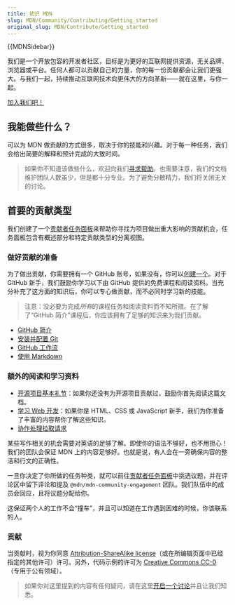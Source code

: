 ```yaml
---
title: 初识 MDN
slug: MDN/Community/Contributing/Getting_started
original_slug: MDN/Contribute/Getting_started
---
```


{{MDNSidebar}}

我们是一个开放包容的开发者社区，目标是为更好的互联网提供资源，无关品牌、浏览器或平台。任何人都可以贡献自己的力量，你的每一份贡献都会让我们更强大。与我们一起，持续推动互联网技术向更伟大的方向革新——就在这里，与你一起。

[加入我们吧！](https://github.com/mdn/mdn-community/)

## 我能做些什么？

可以为 MDN 做贡献的方式很多，取决于你的技能和兴趣。对于每一种任务，我们会给出简要的解释和预计完成的大致时间。

> 如果你不知道该做些什么，欢迎向我们[寻求帮助](https://github.com/mdn/mdn-community/)。也需要注意，我们的文档维护团队人数虽少，但是都十分专业。为了避免分散精力，我们将关闭无关的讨论。

## 首要的贡献类型

我们创建了一个[贡献者任务面板](https://github.com/orgs/mdn/projects/25/views/1)来帮助你寻找为项目做出重大影响的贡献机会，任务面板包含有概述部分和特定贡献类型的分离视图。

### 做好贡献的准备

为了做出贡献，你需要拥有一个 GitHub 账号，如果没有，你可以[创建一个](https://github.com/signup)。对于 GitHub 新手，我们鼓励你学习以下由 GitHub 提供的免费课程和阅读资料。当充分补充了这方面的知识后，你可以专心做贡献，而不必同时学习新的技能。

> 注意：没必要为完成*所有*的课程任务和阅读资料而不知所措。在了解了“GitHub 简介”课程后，你应该拥有了足够的知识来为我们贡献。

- [GitHub 简介](https://github.com/skills/introduction-to-github)
- [安装并配置 Git](https://docs.github.com/cn/get-started/quickstart/set-up-git)
- [GitHub 工作流](https://docs.github.com/cn/get-started/quickstart/github-flow)
- [使用 Markdown](https://github.com/skills/communicate-using-markdown)

### 额外的阅读和学习资料

- [开源项目基本礼节](/zh-CN/docs/MDN/Community/Open_source_etiquette)：如果你还没有为开源项目贡献过，鼓励你首先阅读这篇文档。
- [学习 Web 开发](/zh-CN/docs/Learn)：如果你是 HTML、CSS 或 JavaScript 新手，我们为你准备了丰富的内容帮你了解这些知识。
- [协作处理拉取请求](https://docs.github.com/cn/pull-requests/collaborating-with-pull-requests)

某些写作相关的机会需要对英语的足够了解。即使你的语法不够好，也不用担心！我们的团队会保证 MDN 上的内容足够好。也就是说，有人会在一旁确保内容的整洁和行文的正确性。

一旦你决定了你所做的任务种类，就可以前往[贡献者任务面板](https://github.com/orgs/mdn/projects/25/views/1)中挑选议题，并在评论区中留下评论和提及 `@mdn/mdn-community-engagement` 团队。我们队伍中的成员会回应，且将议题分配给你。

这保证两个人的工作不会“撞车”，并且可以知道在工作遇到困难的时候，你该联系的人。

### 贡献

当贡献时，视为你同意 [Attribution-ShareAlike license](https://creativecommons.org/licenses/by-sa/4.0/)（或在所编辑页面中已经指定的其他许可）许可。另外，代码示例的许可为 [Creative Commons CC-0](https://creativecommons.org/share-your-work/public-domain/cc0/)（专用于公有领域）。

> 如果你对这里提到的内容有任何疑问，请在这里[开启一个讨论](https://github.com/mdn/mdn-community/discussions/categories/content)并且让我们知悉。
